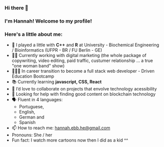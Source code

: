 ### Hi there 👋

### I'm Hannah! Welcome to my profile! 
### Here's a little about me:

- 🔭 I played a little with **C++** and **R** at University - Biochemical Engineering / Bioinformatics (UFPR - BR / FU Berlin - GE)
- 💪🏽 Currently working with digital marketing (the whole package of copywriting, video editing, paid traffic, custumer relationship  ... a true "one woman band" show)
- 👩🏻‍💻 In career transition to become a full stack web developer - Driven Education Bootcamp 
- 📚 Currently learning **javascript, CSS, React**
- 👯 I’d love to collaborate on projects that envolve technology acessibility 
- 🤔 Looking for help with finding good content on blockchain technology
- 🗣️ Fluent in 4 languages: 
  - Portuguese, 
  - English, 
  - German and 
  - Spanish
- 📫 How to reach me: hannah.ebb.he@gmail.com
- Pronouns: She / her
- Fun fact: I watch more cartoons now then I did as a kid ^^

